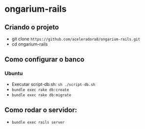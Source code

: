 # ongarium-rails

## Criando o projeto

* git clone `https://github.com/aceleradora8/ongarium-rails.git`
* cd ongarium-rails

## Como configurar o banco

### Ubuntu

* Executar script-db.sh: `sh ./script-db.sh`
* `bundle exec rake db:create`
* `bundle exec rake db:migrate`

## Como rodar o servidor:
* `bundle exec rails server`
